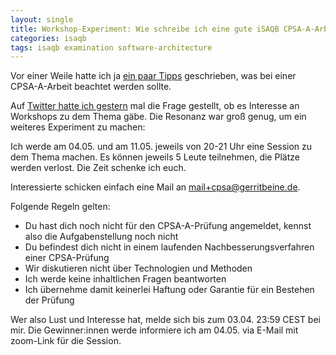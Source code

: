 ```yaml
---
layout: single
title: Workshop-Experiment: Wie schreibe ich eine gute iSAQB CPSA-A-Arbeit?
categories: isaqb
tags: isaqb examination software-architecture
---
```


Vor einer Weile hatte ich ja [ein paar Tipps](https://gerritbeine.de/isaqb/iSAQB-CPSA-A/) geschrieben, was bei einer CPSA-A-Arbeit beachtet werden sollte.

Auf [Twitter hatte ich gestern](https://twitter.com/GerritBeine/status/1387718687419994112) mal die Frage gestellt, ob es Interesse an Workshops zu dem Thema gäbe.
Die Resonanz war groß genug, um ein weiteres Experiment zu machen:

Ich werde am 04.05. und am 11.05. jeweils von 20-21 Uhr eine Session zu dem Thema machen.
Es können jeweils 5 Leute teilnehmen, die Plätze werden verlost.
Die Zeit schenke ich euch.

Interessierte schicken einfach eine Mail an mail+cpsa@gerritbeine.de.

Folgende Regeln gelten:
- Du hast dich noch nicht für den CPSA-A-Prüfung angemeldet, kennst also die Aufgabenstellung noch nicht
- Du befindest dich nicht in einem laufenden Nachbesserungsverfahren einer CPSA-Prüfung
- Wir diskutieren nicht über Technologien und Methoden
- Ich werde keine inhaltlichen Fragen beantworten
- Ich übernehme damit keinerlei Haftung oder Garantie für ein Bestehen der Prüfung

Wer also Lust und Interesse hat, melde sich bis zum 03.04. 23:59 CEST bei mir.
Die Gewinner:innen werde informiere ich am 04.05. via E-Mail mit zoom-Link für die Session.
